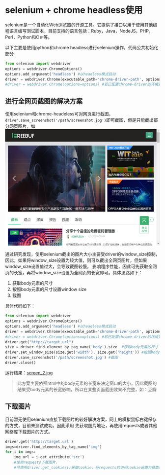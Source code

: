 # selenium + chrome headless使用

selenium是一个自动化Web浏览器的开源工具。它提供了接口以用于使用其他编程语言编写测试脚本，目前支持的语言包括：Ruby，Java，NodeJS，PHP，Perl，Python和C＃等。

以下主要是使用python和chrome headless进行selenium操作。代码公共初始化部分
``` python
from selenium import webdriver
options = webdriver.ChromeOptions()
options.add_argument('headless') #以headless模式启动
driver = webdriver.Chrome(executable_path='chrome-driver-path', options=options)
#driver = webdriver.Chrome(options=options) #若已配置chrome-driver的环境变量可采用这种简单写法
```

## 进行全网页截图的解决方案
使用selenium和chrome-headeless可对网页进行截图，```driver.save_screenshot('/path/screenshot.jpg')```即可截图，但是只能截出部分网页图片，如
![screenShot](./img/screent_1.jpg)

通过研究发现，使用selenium截出的图片大小主要受driver的window_size控制，因此，如果将window_size设置为较大值，则可以截出全网页图片，但如果window_size设置值过大，会导致截图较慢，
影响程序性能，因此可先获取全网页的长宽，再将window_size设置为全网页的长宽即可。具体思路如下：
1. 获取body元素的尺寸
2. 按照body元素的尺寸设置window size
3. 截图

具体代码如下：
``` python
from selenium import webdriver
options = webdriver.ChromeOptions()
options.add_argument('headless') #以headless模式启动
driver = webdriver.Chrome(executable_path='chrome-driver-path', options=options)
#driver = webdriver.Chrome(options=options) #若已配置chrome-driver的环境变量可采用这种简单写法
driver.get("http://target.url")
size = driver.find_element_by_tag_name('body').size  #获取body元素的尺寸
driver.set_window_size(size.get('width'), size.get('height')) #按照body元素的尺寸设置window size
driver.save_screenshot('/path/screenshot.jpg') #截图
driver.close()
```
运行结果：[screen_2.jpg](https://github.com/junyu1991/notes/blob/master/python/img/screen_2.jpg)

> 此方案主要依照html中的body元素的长宽来决定窗口的大小，因此截图的结果受body元素的长宽影响，所以在某些页面截图效果不完整，如：豆瓣

## 下载图片
目前暂无使用selenium直接下载图片的较好解决方案，网上的模拟鼠标右键保存的方式，目前未测试成功。因此采用
先获取图片地址，再使用requests或者其他网络库下载图片的方式。
``` python
driver.get('http://target.url')
imgs=driver.find_elements_by_tag_name('img')
for i in imgs:
    img_url = i.get_attribute('src')
    #使用requests下载图片，
    #可使用driver.get_cookies()获取cookie，将requests的访问cookie设置为获取到的cookie
```